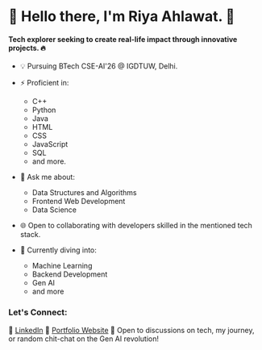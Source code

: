 # 🌟 Hello there, I'm Riya Ahlawat. 👋

#### Tech explorer seeking to create real-life impact through innovative projects. 🔥
- 💡 Pursuing BTech CSE-AI'26 @ IGDTUW, Delhi.

- ⚡ Proficient in:
  - C++
  - Python
  - Java
  - HTML
  - CSS
  - JavaScript
  - SQL
  - and more.

- 🔭 Ask me about:
  - Data Structures and Algorithms
  - Frontend Web Development
  - Data Science

- 🌐 Open to collaborating with developers skilled in the mentioned tech stack.

- 🌱 Currently diving into:
  - Machine Learning
  - Backend Development
  - Gen AI
  - and more


### Let's Connect:
🔗 [LinkedIn](https://www.linkedin.com/in/tech-explorer-riyaaa/)
🔗 [Portfolio Website](https://tech-explorer-riyaaa.github.io/Riya-Ahlawat-Developer-Portfolio/)
🚀 Open to discussions on tech, my journey, or random chit-chat on the Gen AI revolution!

<!--
**tech-explorer-riyaaa/tech-explorer-riyaaa** is a  _special_ ✨ repository because its `README.md` (this file) appears on your GitHub profile.

Here are some ideas to get you started:

-  I’m currently working on ...
- 🌱 I’m currently learning ...
- 👯 I’m looking to collaborate on ...
- 🤔 I’m looking for help with ...
- 💬 Ask me about ...
- 📫 How to reach me: ...
-  Pronouns: ...
-  Fun fact: ...
-->
